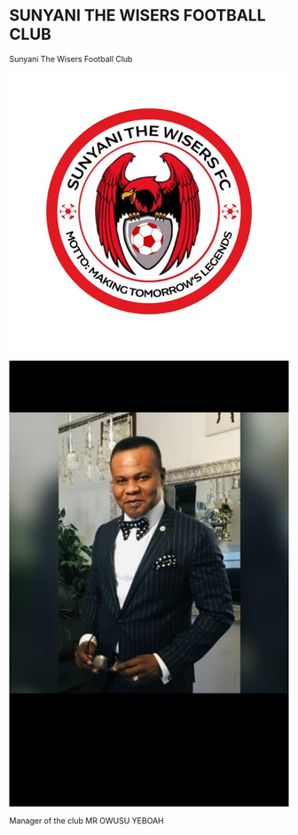 # SUNYANI THE WISERS FOOTBALL CLUB
Sunyani The Wisers Football Club

![sunyani the wisers football club](1c06453d-547f-4724-8ea8-85bf4ef7df66.jpeg)


![manager of the club](190a31ab-81a0-4581-8876-5c3572952255.jpeg)

Manager of the club MR OWUSU YEBOAH
